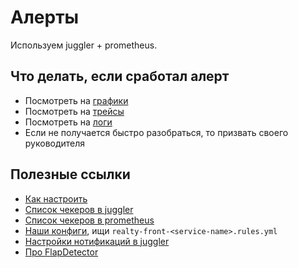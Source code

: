 # Алерты

Используем juggler + prometheus.

## Что делать, если сработал алерт
* Посмотреть на [графики](https://grafana.vertis.yandex-team.ru/d/yQvo5o6iz/realty-nodejs-frontends?orgId=1)
* Посмотреть на [трейсы](./tracing.md)
* Посмотреть на [логи](./logs.md)
* Если не получается быстро разобраться, то призвать своего руководителя

## Полезные ссылки
* [Как настроить](https://wiki.yandex-team.ru/vertis-admin/monitoring-from-prometheus/)
* [Список чекеров в juggler](https://juggler.yandex-team.ru/aggregate_checks/?query=host%3Dvertis_ops_realty-frontend)
* [Список чекеров в prometheus](https://prometheus.vertis.yandex.net/alerts)
* [Наши конфиги](https://github.com/YandexClassifieds/prometheus-config/blob/master/production/alerts), ищи `realty-front-<service-name>.rules.yml`
* [Настройки нотификаций в juggler](https://juggler.yandex-team.ru/notification_rules/?query=rule_id=5d13994fdcc66c0068fa64d4)
* [Про FlapDetector](https://wiki.yandex-team.ru/sm/juggler/flapdetector/)

